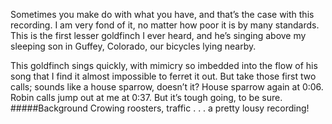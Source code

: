 Sometimes you make do with what you have, and that’s the case with this recording. I am very fond of it, no matter how poor it is by many standards. This is the first lesser goldfinch I ever heard, and he’s singing above my sleeping son in Guffey, Colorado, our bicycles lying nearby. 

This goldfinch sings quickly, with mimicry so imbedded into the flow of his song that I find it almost impossible to ferret it out. But take those first two calls; sounds like a house sparrow, doesn’t it?  House sparrow again at 0:06. Robin calls jump out at me at 0:37. But it’s tough going, to be sure. 
#####Background
Crowing roosters, traffic . . . a pretty lousy recording!
